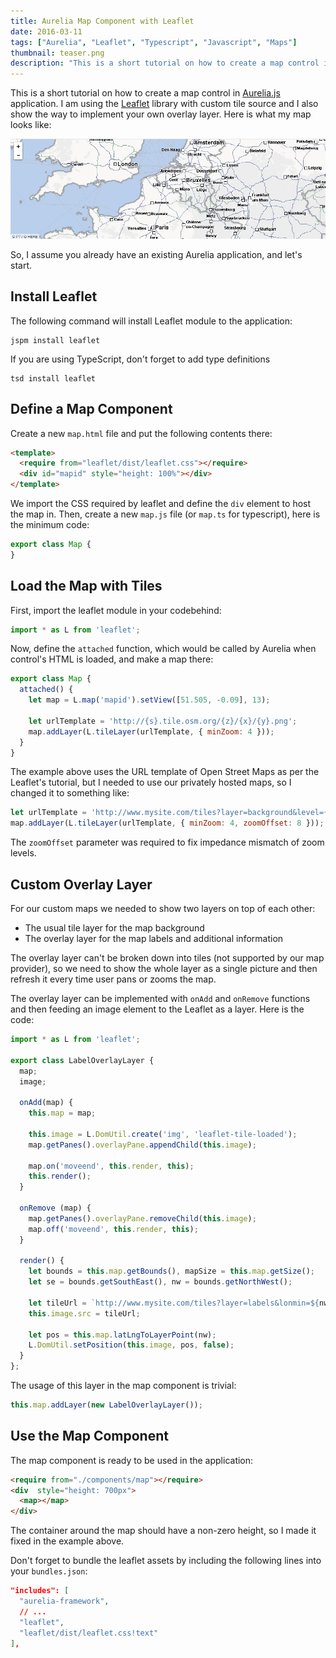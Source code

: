 ```yaml
---
title: Aurelia Map Component with Leaflet
date: 2016-03-11
tags: ["Aurelia", "Leaflet", "Typescript", "Javascript", "Maps"]
thumbnail: teaser.png
description: "This is a short tutorial on how to create a map control in an Aurelia.js application. I am using the Leaflet library with custom tile source and I also show the way to implement your own overlay layer."
---
```


This is a short tutorial on how to create a map control in [Aurelia.js](http://aurelia.io)
application. I am using the [Leaflet](http://leafletjs.com) library with custom tile
source and I also show the way to implement your own overlay layer. Here is what
my map looks like:

![Map](map.png)

So, I assume you already have an existing Aurelia application, and let's start.

Install Leaflet
---------------

The following command will install Leaflet module to the application:

```
jspm install leaflet
```

If you are using TypeScript, don't forget to add type definitions

```
tsd install leaflet
```

Define a Map Component
----------------------

Create a new `map.html` file and put the following contents there:

``` html
<template>
  <require from="leaflet/dist/leaflet.css"></require>
  <div id="mapid" style="height: 100%"></div>
</template>
```

We import the CSS required by leaflet and define the `div` element to host
the map in. Then, create a new `map.js` file (or `map.ts` for typescript),
here is the minimum code:

``` js
export class Map {
}
```

Load the Map with Tiles
-----------------------

First, import the leaflet module in your codebehind:

``` js
import * as L from 'leaflet';
```

Now, define the `attached` function, which would be called by Aurelia when
control's HTML is loaded, and make a map there:

``` js
export class Map {
  attached() {
    let map = L.map('mapid').setView([51.505, -0.09], 13);

    let urlTemplate = 'http://{s}.tile.osm.org/{z}/{x}/{y}.png';
    map.addLayer(L.tileLayer(urlTemplate, { minZoom: 4 }));
  }
}
```

The example above uses the URL template of Open Street Maps as per the Leaflet's
tutorial, but I needed to use our privately hosted maps, so I changed it to
something like:

``` js
let urlTemplate = 'http://www.mysite.com/tiles?layer=background&level={z}&x={x}&y={y}';
map.addLayer(L.tileLayer(urlTemplate, { minZoom: 4, zoomOffset: 8 }));
```

The `zoomOffset` parameter was required to fix impedance mismatch of zoom levels.

Custom Overlay Layer
--------------------

For our custom maps we needed to show two layers on top of each other:

- The usual tile layer for the map background
- The overlay layer for the map labels and additional information

The overlay layer can't be broken down into tiles (not supported by our map provider),
so we need to show the whole layer as a single picture and then refresh it every
time user pans or zooms the map.

The overlay layer can be implemented with `onAdd` and `onRemove` functions
and then feeding an image element to the Leaflet as a layer. Here is the code:

``` js
import * as L from 'leaflet';

export class LabelOverlayLayer {
  map;
  image;

  onAdd(map) {
    this.map = map;

    this.image = L.DomUtil.create('img', 'leaflet-tile-loaded');
    map.getPanes().overlayPane.appendChild(this.image);

    map.on('moveend', this.render, this);
    this.render();
  }

  onRemove (map) {
    map.getPanes().overlayPane.removeChild(this.image);
    map.off('moveend', this.render, this);
  }

  render() {
    let bounds = this.map.getBounds(), mapSize = this.map.getSize();
    let se = bounds.getSouthEast(), nw = bounds.getNorthWest();

    let tileUrl = `http://www.mysite.com/tiles?layer=labels&lonmin=${nw.lng}&latmin=${se.lat}&lonmax=${se.lng}&latmax=${nw.lat}&width=${Math.floor(mapSize.x)}&height=${Math.floor(mapSize.y)}`;
    this.image.src = tileUrl;

    let pos = this.map.latLngToLayerPoint(nw);
    L.DomUtil.setPosition(this.image, pos, false);
  }
};
```

The usage of this layer in the map component is trivial:

``` js
this.map.addLayer(new LabelOverlayLayer());
```

Use the Map Component
---------------------

The map component is ready to be used in the application:

``` html
<require from="./components/map"></require>
<div  style="height: 700px">
  <map></map>
</div>
```

The container around the map should have a non-zero height, so I made it fixed
in the example above.

Don't forget to bundle the leaflet assets by including the following lines
into your `bundles.json`:

``` json
"includes": [
  "aurelia-framework",
  // ...
  "leaflet",
  "leaflet/dist/leaflet.css!text"
],
```